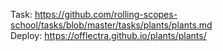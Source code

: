 Task: https://github.com/rolling-scopes-school/tasks/blob/master/tasks/plants/plants.md  
Deploy: https://offlectra.github.io/plants/plants/
